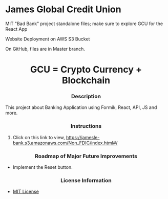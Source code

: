# James Global Credit Union
MIT "Bad Bank" project standalone files; make sure to explore GCU for the React App

Website Deployment on AWS S3 Bucket

On GitHub, files are in Master branch.

# <div align="center">GCU = Crypto Currency + Blockchain</div>


### <div align="center">Description</div>


This project about Banking Application using Formik, React, API, JS and more.

### <div align="center">Instructions</div>
 1. Click on this link to view, https://jamesle-bank.s3.amazonaws.com/Non_FDIC/index.html#/

 ### <div align="center">Roadmap of Major Future Improvements</div>

 - Implement the Reset button.
 
### <div align="center">License Information</div>
 - [MIT License](https://mit-license.org/)


